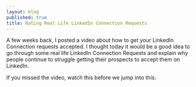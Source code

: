 ```yaml
---
layout: blog
published: true
title: Rating Real Life LinkedIn Connection Requests
---
```

A few weeks back, I posted a video about how to get your LinkedIn Connection requests accepted. I thought today it would be a good idea to go through some real life LinkedIn Connection Requests and explain why people continue to struggle getting their prospects to accept them on LinkedIn.

If you missed the video, watch this before we jump into this:

